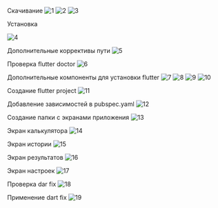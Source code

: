 Скачивание 
![1](https://github.com/user-attachments/assets/539fa2d5-6380-48c2-b213-5cda9e955069)
![2](https://github.com/user-attachments/assets/14aa6c2a-e2f4-4320-848b-47b8af53f32c)
![3](https://github.com/user-attachments/assets/f86e2e0c-be51-4259-a408-1f33ce0259aa)

Установка

![4](https://github.com/user-attachments/assets/3ddf8eff-9e26-492c-bb59-f2c52b457e6b)

Дополнительные коррективы пути 
![5](https://github.com/user-attachments/assets/bc49d971-0867-4a56-8c90-d3f5f88fd749)

Проверка flutter doctor
![6](https://github.com/user-attachments/assets/5f77e933-2b28-4330-af3c-ed632737420d)

Дополнительные компоненты для установки flutter 
![7](https://github.com/user-attachments/assets/3d14c6c9-e64f-413c-88cb-338be4563acf)
![8](https://github.com/user-attachments/assets/3fea3379-228e-47dc-af18-f1a4be7722e2)
![9](https://github.com/user-attachments/assets/d47c15f2-56d2-413c-a716-1e4b0225408b)
![10](https://github.com/user-attachments/assets/10ad58d7-0219-432e-8c21-91d1196ee395)

Создание flutter project
![11](https://github.com/user-attachments/assets/89261bb1-ab29-47e4-8f6a-b9fe18be174a)

Добавление зависимостей в pubspec.yaml
![12](https://github.com/user-attachments/assets/e5424b4c-35b4-405b-b24f-939fcde840c6)

Создание папки с экранами приложения
![13](https://github.com/user-attachments/assets/73387dda-244c-4f2d-866c-3c1bf197ad3a)

Экран калькулятора
![14](https://github.com/user-attachments/assets/a4863c26-faae-4c30-86df-15b9f5b4266d)

Экран истории
![15](https://github.com/user-attachments/assets/726c095f-e634-4ac5-b5f7-3c74537de348)

Экран результатов
![16](https://github.com/user-attachments/assets/6e5a1775-daa8-4681-a38a-058a1ea46019)

Экран настроек
![17](https://github.com/user-attachments/assets/00d303d7-7700-4b10-96c9-c8a21b825ca9)

Проверка dar fix
![18](https://github.com/user-attachments/assets/3a55e213-9988-458e-883f-fc0295ca3b75)

Применение dart fix
![19](https://github.com/user-attachments/assets/71b3014d-ce17-4218-8a10-69c9dab58734)

